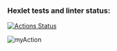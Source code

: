 ### Hexlet tests and linter status:
[![Actions Status](https://github.com/12oprs/java-project-lvl2/workflows/hexlet-check/badge.svg)](https://github.com/12oprs/java-project-lvl2/actions)

![myAction](https://github.com/12oprs/java-project-lvl2/actions/workflows/myAction/badge.svg)
